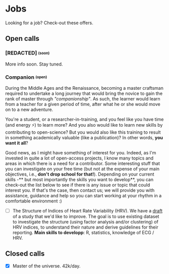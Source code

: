 # Jobs

Looking for a job? Check-out these offers.


## Open calls

### [REDACTED] <sub><sup>(soon)</sup></sub>

More info soon. Stay tuned.

### Companion <sub><sup>(open)</sup></sub>

During the Middle Ages and the Renaissance, becoming a master craftsman required to undertake a long journey that would bring the novice to gain the rank of master through *"companionship"*. As such, the learner would learn from a teacher for a given period of time, after what he or she would move on to a new adventure.

You're a student, or a researcher-in-training, and you feel like you have time (and energy ⚡) to learn more? And you also would like to learn new skills by contributing to open-science? But you would also like this training to result in something academically valuable (like a publication)? In other words, **you want it all**? 

Good news, as I might have something of interest for you. Indeed, as I'm invested in quite a lot of open-access projects, I know many topics and areas in which there is a need for a contributor. Some interesting stuff that you can investigate on your free time (but not at the expense of your main objectives, i.e., **don't drop school for that!**). Depending on your current skills -** but most importantly the skills you want to develop**, you can check-out the list below to see if there is any issue or topic that could interest you. If that's the case, then contact us; we will provide you with assistance, guidance and help so you can start working at your rhythm in a comfortable environment :)


- [ ] The Structure of Indices of Heart Rate Variability (HRV). We have a [draft](https://neurokit2.readthedocs.io/en/latest/studies/hrv_structure.html) of a study that we'd like to improve. The goal is to use existing dataset to investigate the structure (using factor analysis and/or clustering) of HRV indices, to understand their nature and derive guidelines for their reporting. **Main skills to developp**: R, statistics, knowledge of ECG / HRV.


## Closed calls


- [x] Master of the universe. 42k/day.
